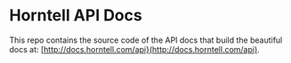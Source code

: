 Horntell API Docs
========

This repo contains the source code of the API docs that build the beautiful docs at: [http://docs.horntell.com/api}(http://docs.horntell.com/api).